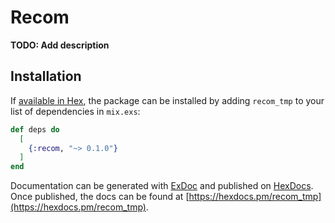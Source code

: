 # Recom

**TODO: Add description**

## Installation

If [available in Hex](https://hex.pm/docs/publish), the package can be installed
by adding `recom_tmp` to your list of dependencies in `mix.exs`:

```elixir
def deps do
  [
    {:recom, "~> 0.1.0"}
  ]
end
```

Documentation can be generated with [ExDoc](https://github.com/elixir-lang/ex_doc)
and published on [HexDocs](https://hexdocs.pm). Once published, the docs can
be found at [https://hexdocs.pm/recom_tmp](https://hexdocs.pm/recom_tmp).

